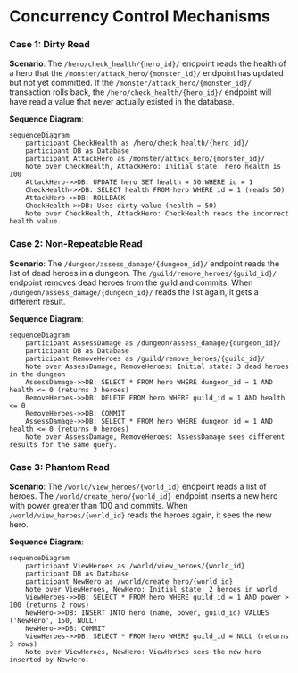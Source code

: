 # Concurrency Control Mechanisms

### Case 1: Dirty Read

**Scenario**: The `/hero/check_health/{hero_id}/` endpoint reads the health of a hero that the `/monster/attack_hero/{monster_id}/` endpoint has updated but not yet committed. If the `/monster/attack_hero/{monster_id}/` transaction rolls back, the `/hero/check_health/{hero_id}/` endpoint will have read a value that never actually existed in the database.

**Sequence Diagram**:

```mermaid
sequenceDiagram
    participant CheckHealth as /hero/check_health/{hero_id}/
    participant DB as Database
    participant AttackHero as /monster/attack_hero/{monster_id}/
    Note over CheckHealth, AttackHero: Initial state: hero health is 100
    AttackHero->>DB: UPDATE hero SET health = 50 WHERE id = 1
    CheckHealth->>DB: SELECT health FROM hero WHERE id = 1 (reads 50)
    AttackHero->>DB: ROLLBACK
    CheckHealth->>DB: Uses dirty value (health = 50)
    Note over CheckHealth, AttackHero: CheckHealth reads the incorrect health value.
```

### Case 2: Non-Repeatable Read

**Scenario**: The `/dungeon/assess_damage/{dungeon_id}/` endpoint reads the list of dead heroes in a dungeon. The `/guild/remove_heroes/{guild_id}/` endpoint removes dead heroes from the guild and commits. When `/dungeon/assess_damage/{dungeon_id}/` reads the list again, it gets a different result.

**Sequence Diagram**:

```mermaid
sequenceDiagram
    participant AssessDamage as /dungeon/assess_damage/{dungeon_id}/
    participant DB as Database
    participant RemoveHeroes as /guild/remove_heroes/{guild_id}/
    Note over AssessDamage, RemoveHeroes: Initial state: 3 dead heroes in the dungeon
    AssessDamage->>DB: SELECT * FROM hero WHERE dungeon_id = 1 AND health <= 0 (returns 3 heroes)
    RemoveHeroes->>DB: DELETE FROM hero WHERE guild_id = 1 AND health <= 0
    RemoveHeroes->>DB: COMMIT
    AssessDamage->>DB: SELECT * FROM hero WHERE dungeon_id = 1 AND health <= 0 (returns 0 heroes)
    Note over AssessDamage, RemoveHeroes: AssessDamage sees different results for the same query.
```

### Case 3: Phantom Read

**Scenario**: The `/world/view_heroes/{world_id}` endpoint reads a list of heroes. The `/world/create_hero/{world_id} `endpoint inserts a new hero with power greater than 100 and commits. When `/world/view_heroes/{world_id}` reads the heroes again, it sees the new hero.

**Sequence Diagram**:

```mermaid
sequenceDiagram
    participant ViewHeroes as /world/view_heroes/{world_id}
    participant DB as Database
    participant NewHero as /world/create_hero/{world_id}
    Note over ViewHeroes, NewHero: Initial state: 2 heroes in world
    ViewHeroes->>DB: SELECT * FROM hero WHERE guild_id = 1 AND power > 100 (returns 2 rows)
    NewHero->>DB: INSERT INTO hero (name, power, guild_id) VALUES ('NewHero', 150, NULL)
    NewHero->>DB: COMMIT
    ViewHeroes->>DB: SELECT * FROM hero WHERE guild_id = NULL (returns 3 rows)
    Note over ViewHeroes, NewHero: ViewHeroes sees the new hero inserted by NewHero.

```